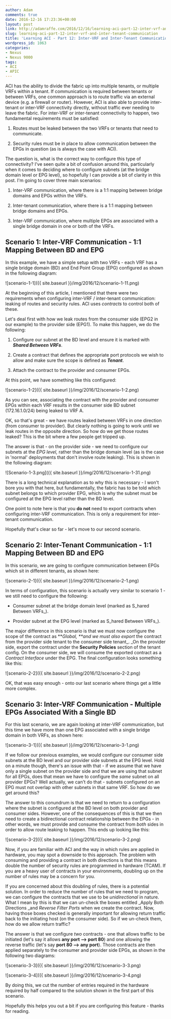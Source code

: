 ```yaml
---
author: Adam
comments: true
date: 2016-12-16 17:23:36+00:00
layout: post
link: http://adamraffe.com/2016/12/16/learning-aci-part-12-inter-vrf-and-inter-tenant-communication/
slug: learning-aci-part-12-inter-vrf-and-inter-tenant-communication
title: 'Learning ACI - Part 12: Inter-VRF and Inter-Tenant Communication'
wordpress_id: 1063
categories:
- Nexus
- Nexus 9000
tags:
- ACI
- APIC
---
```


ACI has the ability to divide the fabric up into multiple tenants, or multiple VRFs within a tenant. If communication is required between tenants or between VRFs, one common approach is to route traffic via an external device (e.g. a firewall or router). However, ACI is also able to provide inter-tenant or inter-VRF connectivity directly, without traffic ever needing to leave the fabric. For inter-VRF or inter-tenant connectivity to happen, two fundamental requirements must be satisfied:



	
  1. Routes must be leaked between the two VRFs or tenants that need to communicate.

	
  2. Security rules must be in place to allow communication between the EPGs in question (as is always the case with ACI).


The question is, what is the correct way to configure this type of connectivity? I've seen quite a bit of confusion around this, particularly when it comes to deciding where to configure subnets (at the bridge domain level or EPG level), so hopefully I can provide a bit of clarity in this post. I'm going to cover three main scenarios:

	
  1. Inter-VRF communication, where there is a 1:1 mapping between bridge domains and EPGs within the VRFs.

	
  2. Inter-tenant communication, where there is a 1:1 mapping between bridge domains and EPGs.

	
  3. Inter-VRF communication, where multiple EPGs are associated with a single bridge domain in one or both of the VRFs.




## Scenario 1: Inter-VRF Communication - 1:1 Mapping Between BD and EPG


In this example, we have a simple setup with two VRFs - each VRF has a single bridge domain (BD) and End Point Group (EPG) configured as shown in the following diagram:

![scenario-1-1]({{ site.baseurl }}/img/2016/12/scenario-1-11.png)

At the beginning of this article, I mentioned that there were two requirements when configuring inter-VRF / inter-tenant communication: leaking of routes and security rules. ACI uses _contracts_ to control both of these.

Let's deal first with how we leak routes from the consumer side (EPG2 in our example) to the provider side (EPG1). To make this happen, we do the following:



	
  1. Configure our subnet at the BD level and ensure it is marked with **_Shared Between VRFs_**.

	
  2. Create a contract that defines the appropriate port protocols we wish to allow and make sure the scope is defined as **_Tenant_**.

	
  3. Attach the contract to the provider and consumer EPGs.


At this point, we have something like this configured:

![scenario-1-2]({{ site.baseurl }}/img/2016/12/scenario-1-2.png)

As you can see, associating the contract with the provider and consumer EPGs within each VRF results in the consumer side BD subnet (172.16.1.0/24) being leaked to VRF A.

OK, so that's great - we have routes leaked between VRFs in one direction (from consumer to provider). But clearly nothing is going to work until we leak routes in the opposite direction. So how do we get those routes leaked? This is the bit where a few people get tripped up.

The answer is that - on the provider side - we need to configure our subnets at the _EPG level,_ rather than the bridge domain level (as is the case in 'normal' deployments that don't involve route leaking). This is shown in the following diagram:

![Scenario-1-3.png]({{ site.baseurl }}/img/2016/12/scenario-1-31.png)

There is a long technical explanation as to why this is necessary - I won't bore you with that here, but fundamentally, the fabric has to be told which subnet belongs to which provider EPG, which is why the subnet must be configured at the EPG level rather than the BD level.

One point to note here is that you **do not** need to export contracts when configuring inter-VRF communication. This is only a requirement for inter-tenant communication.

Hopefully that's clear so far - let's move to our second scenario.


## Scenario 2: Inter-Tenant Communication - 1:1 Mapping Between BD and EPG


In this scenario, we are going to configure communication between EPGs which sit in different tenants, as shown here:

![scenario-2-1]({{ site.baseurl }}/img/2016/12/scenario-2-1.png)

In terms of configuration, this scenario is actually very similar to scenario 1 - we still need to configure the following:



	
  * Consumer subnet at the bridge domain level (marked as S_hared Between VRFs_).

	
  * Provider subnet at the EPG level (marked as S_hared Between VRFs_).


The major difference in this scenario is that we must now configure the scope of the contract as **_Global, _**and we must also_ export_ the contract from the provider side tenant to the consumer side tenant_. _On the provider side, export the contract under the **Security Policies** section of the tenant config. On the consumer side, we will consume the exported contract as a _Contract Interface_ under the EPG. The final configuration looks something like this:

![scenario-2-2]({{ site.baseurl }}/img/2016/12/scenario-2-2.png)

OK, that was easy enough - onto our last scenario where things get a little more complex.


## Scenario 3: Inter-VRF Communication - Multiple EPGs Associated With a Single BD


For this last scenario, we are again looking at inter-VRF communication, but this time we have more than one EPG associated with a single bridge domain in both VRFs, as shown here:

![scenario-3-1]({{ site.baseurl }}/img/2016/12/scenario-3-1.png)

If we follow our previous examples, we would configure our consumer side subnets at the BD level and our provider side subnets at the EPG level. Hold on a minute though, there's an issue with that - if we assume that we have only a single subnet on the provider side and that we are using that subnet for all EPGs, does that mean we have to configure the _same_ subnet on all provider EPGs? Well actually, we can't do that - subnets configured on an EPG must not overlap with other subnets in that same VRF. So how do we get around this?

The answer to this conundrum is that we need to return to a configuration where the subnet is configured at the BD level on both provider and consumer sides. However, one of the consequences of this is that we then need to create a bidirectional contract relationship between the EPGs - in other words, we must provide and consume the contract from _both_ sides in order to allow route leaking to happen. This ends up looking like this:

![scenario-3-2]({{ site.baseurl }}/img/2016/12/scenario-3-2.png)

Now, if you are familiar with ACI and the way in which rules are applied in hardware, you may spot a downside to this approach. The problem with consuming and providing a contract in both directions is that this means double the number of security rules are programmed in hardware (TCAM). If you are a heavy user of contracts in your environments, doubling up on the number of rules may be a concern for you.

If you are concerned about this doubling of rules, there is a potential solution. In order to reduce the number of rules that we need to program, we can configure the contracts that we use to be _unidirectional_ in nature. What I mean by this is that we can un-check the boxes entitled _Apply Both Directions _and _Reverse Filter Ports_ when we create the contract. Now, having those boxes checked is generally important for allowing return traffic back to the initiating host (on the consumer side). So if we un-check them, how do we allow return traffic?

The answer is that we configure _two_ contracts - one that allows traffic to be initiated (let's say it allows **any port --> port 80**) and one allowing the reverse traffic (let's say **port 80 --> any port**). Those contracts are then applied separately to the consumer and provider side EPGs, as shown in the following two diagrams:

![scenario-3-3]({{ site.baseurl }}/img/2016/12/scenario-3-3.png)



![scenario-3-4]({{ site.baseurl }}/img/2016/12/scenario-3-4.png)

By doing this, we cut the number of entries required in the hardware required by half compared to the solution shown in the first part of this scenario.

Hopefully this helps you out a bit if you are configuring this feature - thanks for reading.
